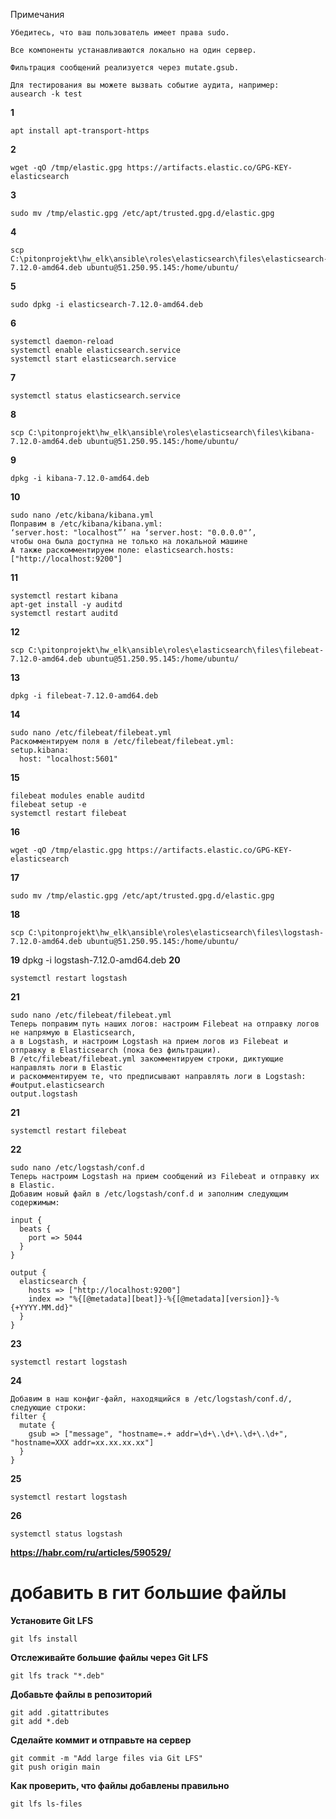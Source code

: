 Примечания 

    Убедитесь, что ваш пользователь имеет права sudo. 

    Все компоненты устанавливаются локально на один сервер. 

    Фильтрация сообщений реализуется через mutate.gsub. 

    Для тестирования вы можете вызвать событие аудита, например:
    ausearch -k test
     
     
**1**

    apt install apt-transport-https
**2**

    wget -qO /tmp/elastic.gpg https://artifacts.elastic.co/GPG-KEY-elasticsearch
**3**

    sudo mv /tmp/elastic.gpg /etc/apt/trusted.gpg.d/elastic.gpg
**4**

    scp C:\pitonprojekt\hw_elk\ansible\roles\elasticsearch\files\elasticsearch-7.12.0-amd64.deb ubuntu@51.250.95.145:/home/ubuntu/
**5**

    sudo dpkg -i elasticsearch-7.12.0-amd64.deb
**6**

    systemctl daemon-reload
    systemctl enable elasticsearch.service
    systemctl start elasticsearch.service
**7**

    systemctl status elasticsearch.service
**8**

    scp C:\pitonprojekt\hw_elk\ansible\roles\elasticsearch\files\kibana-7.12.0-amd64.deb ubuntu@51.250.95.145:/home/ubuntu/
**9**

    dpkg -i kibana-7.12.0-amd64.deb
**10**

    sudo nano /etc/kibana/kibana.yml
    Поправим в /etc/kibana/kibana.yml: 
    ‘server.host: "localhost”’ на ‘server.host: "0.0.0.0"’,
    чтобы она была доступна не только на локальной машине
    А также раскомментируем поле: elasticsearch.hosts: ["http://localhost:9200"]
**11**

    systemctl restart kibana
    apt-get install -y auditd
    systemctl restart auditd
**12**

    scp C:\pitonprojekt\hw_elk\ansible\roles\elasticsearch\files\filebeat-7.12.0-amd64.deb ubuntu@51.250.95.145:/home/ubuntu/
**13**

    dpkg -i filebeat-7.12.0-amd64.deb
**14**

    sudo nano /etc/filebeat/filebeat.yml
    Раскомментируем поля в /etc/filebeat/filebeat.yml:
    setup.kibana:
      host: "localhost:5601"
**15**

    filebeat modules enable auditd
    filebeat setup -e
    systemctl restart filebeat
**16**

    wget -qO /tmp/elastic.gpg https://artifacts.elastic.co/GPG-KEY-elasticsearch 
**17**

    sudo mv /tmp/elastic.gpg /etc/apt/trusted.gpg.d/elastic.gpg
**18**

    scp C:\pitonprojekt\hw_elk\ansible\roles\elasticsearch\files\logstash-7.12.0-amd64.deb ubuntu@51.250.95.145:/home/ubuntu/
**19**
    dpkg -i logstash-7.12.0-amd64.deb
**20**

    systemctl restart logstash
**21**

    sudo nano /etc/filebeat/filebeat.yml
    Теперь поправим путь наших логов: настроим Filebeat на отправку логов не напрямую в Elasticsearch, 
    а в Logstash, и настроим Logstash на прием логов из Filebeat и отправку в Elasticsearch (пока без фильтрации).
    В /etc/filebeat/filebeat.yml закомментируем строки, диктующие направлять логи в Elastic 
    и раскомментируем те, что предписывают направлять логи в Logstash:
    #output.elasticsearch
    output.logstash
**21**

    systemctl restart filebeat
**22**

    sudo nano /etc/logstash/conf.d
    Теперь настроим Logstash на прием сообщений из Filebeat и отправку их в Elastic.
    Добавим новый файл в /etc/logstash/conf.d и заполним следующим содержимым:
    
    input {
      beats {
        port => 5044
      }
    }
    
    output {
      elasticsearch {
        hosts => ["http://localhost:9200"]
        index => "%{[@metadata][beat]}-%{[@metadata][version]}-%{+YYYY.MM.dd}"
      }
    }
**23**

    systemctl restart logstash

**24**

    Добавим в наш конфиг-файл, находящийся в /etc/logstash/conf.d/, следующие строки:
    filter {
      mutate {
        gsub => ["message", "hostname=.+ addr=\d+\.\d+\.\d+\.\d+", "hostname=XXX addr=xx.xx.xx.xx"]
      }
    }
**25**

    systemctl restart logstash
**26**

    systemctl status logstash

**https://habr.com/ru/articles/590529/**

# добавить в гит большие файлы
**Установите Git LFS**

    git lfs install
**Отслеживайте большие файлы через Git LFS**

    git lfs track "*.deb"
**Добавьте файлы в репозиторий**

    git add .gitattributes
    git add *.deb
**Сделайте коммит и отправьте на сервер**

    git commit -m "Add large files via Git LFS"
    git push origin main
**Как проверить, что файлы добавлены правильно**

    git lfs ls-files



